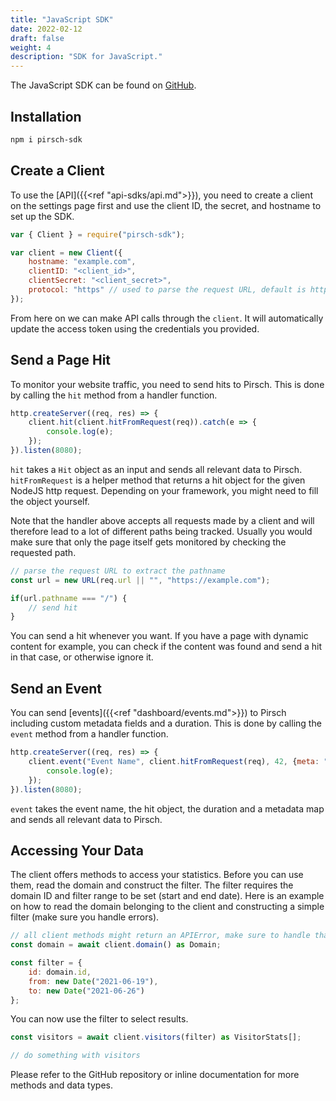 ```yaml
---
title: "JavaScript SDK"
date: 2022-02-12
draft: false
weight: 4
description: "SDK for JavaScript."
---
```


The JavaScript SDK can be found on [GitHub](https://github.com/pirsch-analytics/pirsch-js-sdk).

## Installation

```Bash
npm i pirsch-sdk
```

## Create a Client

To use the [API]({{<ref "api-sdks/api.md">}}), you need to create a client on the settings page first and use the client ID, the secret, and hostname to set up the SDK.

```JavaScript
var { Client } = require("pirsch-sdk");

var client = new Client({
    hostname: "example.com",
    clientID: "<client_id>",
    clientSecret: "<client_secret>",
    protocol: "https" // used to parse the request URL, default is http
});
```

From here on we can make API calls through the `client`. It will automatically update the access token using the credentials you provided.

## Send a Page Hit

To monitor your website traffic, you need to send hits to Pirsch. This is done by calling the `hit` method from a handler function.

```JavaScript
http.createServer((req, res) => {
    client.hit(client.hitFromRequest(req)).catch(e => {
        console.log(e);
    });
}).listen(8080);
```

`hit` takes a `Hit` object as an input and sends all relevant data to Pirsch. `hitFromRequest` is a helper method that returns a hit object for the given NodeJS http request. Depending on your framework, you might need to fill the object yourself.

Note that the handler above accepts all requests made by a client and will therefore lead to a lot of different paths being tracked. Usually you would make sure that only the page itself gets monitored by checking the requested path.

```JavaScript
// parse the request URL to extract the pathname
const url = new URL(req.url || "", "https://example.com");

if(url.pathname === "/") {
    // send hit
}
```

You can send a hit whenever you want. If you have a page with dynamic content for example, you can check if the content was found and send a hit in that case, or otherwise ignore it.

## Send an Event

You can send [events]({{<ref "dashboard/events.md">}}) to Pirsch including custom metadata fields and a duration. This is done by calling the `event` method from a handler function.

```JavaScript
http.createServer((req, res) => {
    client.event("Event Name", client.hitFromRequest(req), 42, {meta: "data", clicks: 19}).catch(e => {
        console.log(e);
    });
}).listen(8080);
```

`event` takes the event name, the hit object, the duration and a metadata map and sends all relevant data to Pirsch.

## Accessing Your Data

The client offers methods to access your statistics. Before you can use them, read the domain and construct the filter. The filter requires the domain ID and filter range to be set (start and end date). Here is an example on how to read the domain belonging to the client and constructing a simple filter (make sure you handle errors).

```JavaScript
// all client methods might return an APIError, make sure to handle that...
const domain = await client.domain() as Domain;

const filter = {
    id: domain.id,
    from: new Date("2021-06-19"),
    to: new Date("2021-06-26")
};
```

You can now use the filter to select results.

```JavaScript
const visitors = await client.visitors(filter) as VisitorStats[];

// do something with visitors
```

Please refer to the GitHub repository or inline documentation for more methods and data types.
